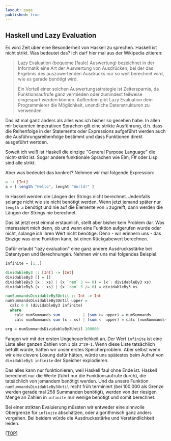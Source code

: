 ```yaml
---
layout: page
published: true
---
```


Haskell und Lazy Evaluation
--------------------------------

Es wird Zeit über eine Besonderheit von Haskell zu sprechen. Haskell ist nicht strikt. Was bedeutet das? Ich darf hier mal aus der Wikipedia zitieren:


> Lazy Evaluation (bequeme [faule] Auswertung) bezeichnet in der Informatik eine Art der Auswertung von Ausdrücken, bei der das Ergebnis des auszuwertenden Ausdrucks nur so weit berechnet wird, wie es gerade benötigt wird.
>
> Ein Vorteil einer solchen Auswertungsstrategie ist Zeitersparnis, da Funktionsaufrufe ganz vermieden oder zumindest teilweise eingespart werden können. Außerdem gibt Lazy Evaluation dem Programmierer die Möglichkeit, unendliche Datenstrukturen zu verwenden.

Das ist mal ganz anders als alles was ich bisher so gesehen habe. In allen mir bekannten imperativen Sprachen gilt eine strikte Ausführung, d.h. dass die Reihenfolge in der Statements oder Expressions aufgeführt werden auch die Ausführungsreihenfolge bestimmt und dass Funktionen direkt ausgeführt wertden. 

Soweit ich weiß ist Haskell die einzige "General Purpose Language" die nicht-strikt ist. Sogar andere funktionale Sprachen wie Elm, F# oder Lisp sind alle strikt.

Aber was bedeutet das konkret? Nehmen wir mal folgende Expression:

```haskell
a :: [Int]
a = [ length "Hello", lenght "World!" ]
```

In Haskell werden die Längen der Strings nicht berechnet. Jedenfalls solange nicht wie sie nicht benötigt werden. Wenn jetzt jemand später nur `length a` benötigt und nie auf die Elemente von `a` zugreift, dann werden die Längen der Strings nie berechnet.

Das ist jetzt erst einmal erstaunlich, stellt aber bisher kein Problem dar. Was interessiert mich denn, ob und wann eine Funktion aufgerufen wurde oder nicht, solange ich ihren Wert nicht benötige. Denn - wir erinnern uns - das Einzige was eine Funktion kann, ist einen Rückgabewert berechnen.

Dafür erlaubt "lazy evaluation" eine ganz andere Ausdrucksstärke bei Datentypen und Berechnungen. Nehmen wir uns mal folgendes Beispiel:

```haskell
infinite = [1..]

dividableBy3 :: [Int] -> [Int]
dividableBy3 [] = []
dividableBy3 (x : xs) | (x `rem` 3 == 0) = (x : dividableBy3 xs)
dividableBy3 (x : xs) | (x `rem` 3 /= 0) = dividableBy3 xs

numSummandsDividableBy3Until :: Int -> Int
numSummandsDividableBy3Until upper =
  calc 0 0 (dividableBy3 infinite)
  where
    calc numSummands sum _        | (sum >= upper) = numSummands
    calc numSummands sum (x : xs) | (sum <  upper) = calc (numSummands+1) (sum+x) xs

erg = numSummandsDividableBy3Until 100000
```

Fangen wir mit der ersten Ungeheuerlichkeit an. Der Wert `infinite` ist eine Liste aller ganzen Zahlen von `1` bis `2^29-1`. Wenn diese Liste tatsächlich befüllt würde, hätten wir unser erstes Speicherproblem. Aber selbst wenn wir eine clevere Lösung dafür hätten, würde uns spätestes beim Aufruf von `dividableBy3 infinite` der Speicher explodieren. 

Das alles kann nur funktionieren, weil Haskell faul ohne Ende ist. Haskell berechnet nur die Werte (führt nur die Funktionsaufrufe durch), die tatsächlich von jemandem benötigt werden. Und da unsere Funktion `numSummandsDividableBy3Until` recht früh terminiert (bei 100.000 als Grenze werden gerade mal 258 Summanden benötigt), werden von der riesigen Menge an Zahlen in `infinite` nur wenige benötigt und somit berechnet.

Bei einer strikten Evaluierung müssten wir entweder eine sinnvolle Obergrenze für `infinite` abschätzen, oder algorithmisch ganz anders vorgehen. Bei beidem würde die Ausdrucksstärke und Verständlichkeit leiden.

[[TOP]](/haskell/Preface)


